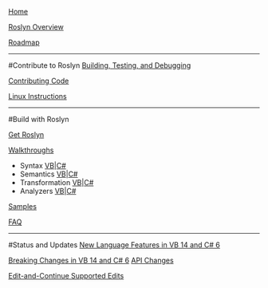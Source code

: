 [Home](https://github.com/dotnet/roslyn/wiki)

[Roslyn Overview](https://github.com/dotnet/roslyn/wiki/Roslyn-Overview)

[Roadmap](https://github.com/dotnet/roslyn/wiki/Roadmap)

***
#Contribute to Roslyn
[Building, Testing, and Debugging](https://github.com/dotnet/roslyn/wiki/Building-Testing-and-Debugging)

[Contributing Code](https://github.com/dotnet/roslyn/wiki/Contributing-Code)

[Linux Instructions](https://github.com/dotnet/roslyn/wiki/Linux-Instructions)

***
#Build with Roslyn


[Get Roslyn](https://github.com/dotnet/roslyn/wiki/Getting-Started-on-Visual-Studio-2015)

[Walkthroughs]()
* Syntax [VB](https://github.com/dotnet/roslyn/wiki/Getting-Started-VB-Syntax-Analysis)|[C#](https://github.com/dotnet/roslyn/wiki/Getting-Started-C%23-Syntax-Analysis)
* Semantics [VB](https://github.com/dotnet/roslyn/wiki/Getting-Started-VB-Semantic-Analysis)|[C#](https://github.com/dotnet/roslyn/wiki/Getting-Started-C%23-Semantic-Analysis)
* Transformation [VB](https://github.com/dotnet/roslyn/wiki/Getting-Started-VB-Syntax-Transformation)|[C#](https://github.com/dotnet/roslyn/wiki/Getting-Started-C%23-Syntax-Transformation)
* Analyzers [VB](Home)|[C#]()

[Samples](https://github.com/dotnet/roslyn/wiki/Samples-and-Walkthroughs)

[FAQ](https://github.com/dotnet/roslyn/wiki/FAQ)

***
#Status and Updates
[New Language Features in VB 14 and C# 6](https://github.com/dotnet/roslyn/wiki/Languages-features-in-C%23-6-and-VB-14)

[Breaking Changes in VB 14 and C# 6]()
[API Changes](https://github.com/dotnet/roslyn/wiki/VS-2015-RC-API-Changes)

[Edit-and-Continue Supported Edits](https://github.com/dotnet/roslyn/wiki/EnC-Supported-Edits)